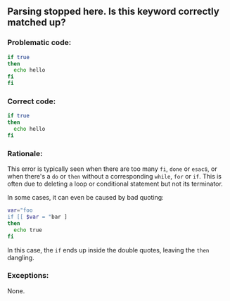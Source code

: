 ## Parsing stopped here. Is this keyword correctly matched up?

### Problematic code:

```sh
if true
then
  echo hello
fi
fi
```

### Correct code:

```sh
if true
then
  echo hello
fi
```

### Rationale:

This error is typically seen when there are too many `fi`, `done` or `esac`s, or when there's a `do` or `then` without a corresponding `while`, `for` or `if`. This is often due to deleting a loop or conditional statement but not its terminator.

In some cases, it can even be caused by bad quoting:

```sh
var="foo
if [[ $var = "bar ]
then
  echo true
fi
```

In this case, the `if` ends up inside the double quotes, leaving the `then` dangling.

### Exceptions:

None.

